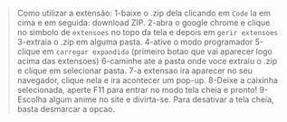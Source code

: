 >Como utilizar a extensão:
1-baixe o .zip dela clicando em `Code` la em cima e em seguida: download ZIP.
2-abra o google chrome e clique no simbolo de `extensoes` no topo da tela e depois em `gerir extensoes`
3-extraia o .zip em alguma pasta.
4-ative o modo programador
5-clique em `carregar expandida` (primeiro botao que vai aparecer logo acima das extensoes)
6-caminhe ate a pasta onde voce extraiu o .zip e clique em selecionar pasta.
7-a extensao ira aparecer no seu navegador, clique nela e ira acontecer um pop-up.
8-Deixe a caixinha selecionada, aperte F11 para entrar no modo tela cheia e pronto!
9-Escolha algum anime no site e divirta-se. Para desativar a tela cheia, basta desmarcar a opcao.
